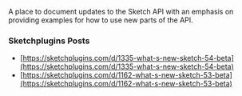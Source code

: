 A place to document updates to the Sketch API with an emphasis on providing examples for how to use new parts of the API.

### Sketchplugins Posts
- [https://sketchplugins.com/d/1335-what-s-new-sketch-54-beta](https://sketchplugins.com/d/1335-what-s-new-sketch-54-beta)
- [https://sketchplugins.com/d/1162-what-s-new-sketch-53-beta](https://sketchplugins.com/d/1162-what-s-new-sketch-53-beta)
